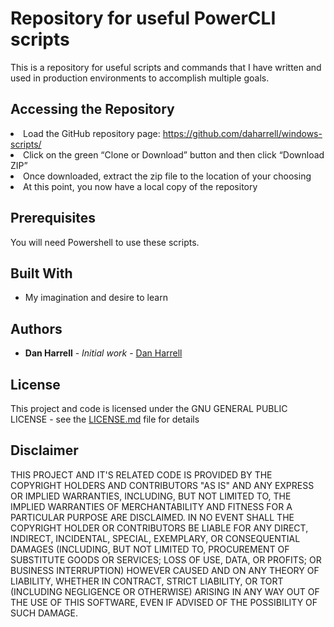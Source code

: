 # Repository for useful PowerCLI scripts 

This is a repository for useful scripts and commands that I have written and used in production environments to accomplish multiple
goals.


## Accessing the Repository
<li>Load the GitHub repository page: <a href="https://github.com/daharrell/vmware-scripts/">https://github.com/daharrell/windows-scripts/</a></li>
<li>Click on the green “Clone or Download” button and then click “Download ZIP”</li>
<li>Once downloaded, extract the zip file to the location of your choosing</li>
<li>At this point, you now have a local copy of the repository</li>

## Prerequisites

You will need Powershell to use these scripts.
## Built With

* My imagination and desire to learn

## Authors

* **Dan Harrell** - *Initial work* - [Dan Harrell](https://github.com/daharrell)

## License

This project and code is licensed under the GNU GENERAL PUBLIC LICENSE - see the [LICENSE.md](LICENSE.md) file for details

## Disclaimer

THIS PROJECT AND IT'S RELATED CODE IS PROVIDED BY THE COPYRIGHT HOLDERS AND CONTRIBUTORS "AS IS" AND ANY EXPRESS OR IMPLIED WARRANTIES, INCLUDING, BUT NOT LIMITED TO, THE IMPLIED WARRANTIES OF MERCHANTABILITY AND FITNESS FOR A PARTICULAR PURPOSE ARE DISCLAIMED. IN NO EVENT SHALL THE COPYRIGHT HOLDER OR CONTRIBUTORS BE LIABLE FOR ANY DIRECT, INDIRECT, INCIDENTAL, SPECIAL, EXEMPLARY, OR CONSEQUENTIAL DAMAGES (INCLUDING, BUT NOT LIMITED TO, PROCUREMENT OF SUBSTITUTE GOODS OR SERVICES; LOSS OF USE, DATA, OR PROFITS; OR BUSINESS INTERRUPTION) HOWEVER CAUSED AND ON ANY THEORY OF LIABILITY, WHETHER IN CONTRACT, STRICT LIABILITY, OR TORT (INCLUDING NEGLIGENCE OR OTHERWISE) ARISING IN ANY WAY OUT OF THE USE OF THIS SOFTWARE, EVEN IF ADVISED OF THE POSSIBILITY OF SUCH DAMAGE.
